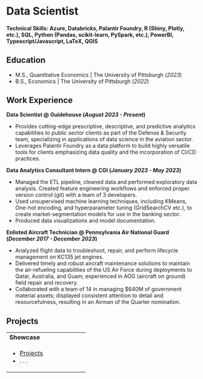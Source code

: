 # Data Scientist

#### Technical Skills: Azure, Databricks, Palantir Foundry, R (Shiny, Plotly, etc.), SQL, Python (Pandas, scikit-learn, PySpark, etc.), PowerBI, Typescript/Javascript, LaTeX, QGIS

## Education							       		
- M.S., Quantitative Economics	| The University of Pittsburgh (_2023_)	 			        		
- B.S., Economics | The University of Pittsburgh (_2022_)

## Work Experience
**Data Scientist @ Guidehouse (_August 2023 - Present_)**
- Provides cutting-edge prescriptive, descriptive, and predictive analytics capabilities to public sector clients as part of the Defense & Security team, specializing in applications of data science in the aviation sector.
- Leverages Palantir Foundry as a data platform to build highly versatile tools for clients emphasizing data quality and the incorporation of CI/CD practices.

**Data Analytics Consultant Intern @ CGI (_January 2023 - May 2023_)**
- Managed the ETL pipeline, cleaned data and performed exploratory data analysis. Created feature engineering workflows and enforced proper version control (git) with a team of 3 developers. 
- Used unsupervised machine learning techniques, including KMeans, One-hot encoding, and hyperparameter tuning (GridSearchCV etc.), to create market-segmentation models for use in the banking sector.
- Produced data visualizations and model documentation.

**Enlisted Aircraft Technician @ Pennsylvania Air National Guard (_December 2017 - December 2023_)**
- Analyzed flight data to troubleshoot, repair, and perform lifecycle management on KC135 jet engines.
- Delivered timely and robust aircraft maintenance solutions to maintain the air-refueling capabilities of the US Air Force during deployments to Qatar, Australia, and Guam; experienced in AOG (aircraft on ground) field repair and recovery. 
- Collaborated with a team of 14 in managing $640M of government material assets; displayed consistent attention to detail and resourcefulness, resulting in an Airman of the Quarter nomination. 

## Projects
<table>
  <tbody>
    <tr><td><b>Showcase</b></td></tr>
    <tr>
      <td width="50%">
        <ul>
          <li><a href="./Pages/projects.md">Projects</a></li>
          <li>. . .</li>
        </ul>
      </td>
    </tr>
  </tbody>
</table>





